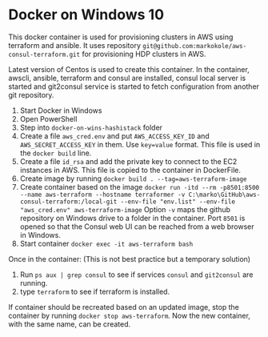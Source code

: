 # Docker on Windows 10

This docker container is used for provisioning clusters in AWS using terraform and ansible. It uses repository `git@github.com:markokole/aws-consul-terraform.git` for provisioning HDP clusters in AWS.

Latest version of Centos is used to create this container.
In the container, awscli, ansible, terraform and consul are installed, consul local server is started and git2consul service is started to fetch configuration from another git repository.

1. Start Docker in Windows
2. Open PowerShell
3. Step into `docker-on-wins-hashistack` folder
4. Create a file `aws_cred.env` and put `AWS_ACCESS_KEY_ID` and `AWS_SECRET_ACCESS_KEY` in them. Use `key=value` format. This file is used in the `docker build` line.
5. Create a file `id_rsa` and add the private key to connect to the EC2 instances in AWS. This file is copied to the container in DockerFile.
6. Create image by running `docker build . --tag=aws-terraform-image`
7. Create container based on the image `docker run -itd --rm -p8501:8500 --name aws-terraform --hostname terraformer -v C:\marko\GitHub\aws-consul-terraform:/local-git --env-file "env.list" --env-file "aws_cred.env" aws-terraform-image`
Option `-v` maps the github repository on Windows drive to a folder in the container.
Port `8501` is opened so that the Consul web UI can be reached from a web browser in Windows.
8. Start container `docker exec -it aws-terraform bash`

Once in the container:
(This is not best practice but a temporary solution)
1. Run `ps aux | grep consul` to see if services `consul` and `git2consul` are running.
2. type `terraform` to see if terraform is installed.

If container should be recreated based on an updated image, stop the container by running `docker stop aws-terraform`. Now the new container, with the same name, can be created.
